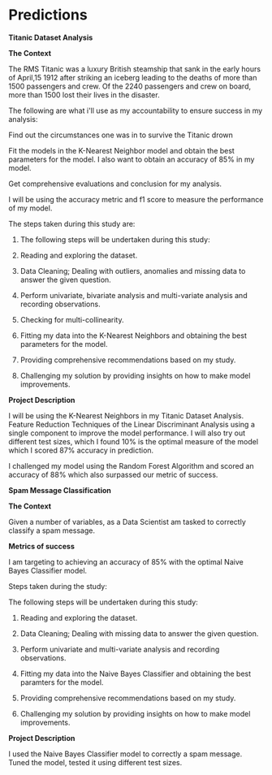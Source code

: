 # Predictions

**Titanic Dataset Analysis**


**The Context**

The RMS Titanic was a luxury British steamship that sank in the early hours of April,15 1912 after striking an iceberg leading to the deaths of more than 1500 passengers and crew. Of the 2240 passengers and crew on board, more than 1500 lost their lives in the disaster.



The following are what i'll use as my accountability to ensure success in my analysis:



Find out the circumstances one was in to survive the Titanic drown


Fit the models in the K-Nearest Neighbor model and obtain the best parameters for the model. I also want to obtain an accuracy of 85% in my model.



Get comprehensive evaluations and conclusion for my analysis.



I will be using the accuracy metric and f1 score to measure the performance of my model.



The steps taken during this study are:


1. The following steps will be undertaken during this study:



2. Reading and exploring the dataset.



3. Data Cleaning; Dealing with outliers, anomalies and missing data to answer the given question.



4. Perform univariate, bivariate analysis and multi-variate analysis and recording observations.



5. Checking for multi-collinearity.



6. Fitting my data into the K-Nearest Neighbors and obtaining the best parameters for the model.



7. Providing comprehensive recommendations based on my study.



8. Challenging my solution by providing insights on how to make model improvements.



**Project Description**

I will be using the K-Nearest Neighbors in my Titanic Dataset Analysis. Feature Reduction Techniques of the Linear Discriminant Analysis using a single component to improve the model performance. I will also try out different test sizes, which I found 10% is the optimal measure of the model which I scored 87% accuracy in prediction.


I challenged my model using the Random Forest Algorithm and scored an accuracy of 88% which also surpassed our metric of success.


**Spam Message Classification**



**The Context**

Given a number of variables, as a Data Scientist am tasked to correctly classify a spam message.


**Metrics of success**



I am targeting to achieving an accuracy of 85% with the optimal Naive Bayes Classifier model.


Steps taken during the study:


The following steps will be undertaken during this study:



1. Reading and exploring the dataset.




2. Data Cleaning; Dealing with missing data to answer the given question.



3. Perform univariate and multi-variate analysis and recording observations.



4. Fitting my data into the Naive Bayes Classifier and obtaining the best paramters for the model.



5. Providing comprehensive recommendations based on my study.



6. Challenging my solution by providing insights on how to make model improvements.



**Project Description**


I used the Naive Bayes Classifier model to correctly a spam message. Tuned the model, tested it using different test sizes.





